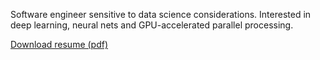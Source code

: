 Software engineer sensitive to data science considerations. Interested in deep learning, neural nets and GPU-accelerated parallel processing. 
  
<a href="https://drive.google.com/open?id=0B3eRv-4znU32SU94cVlGekVid3M" target="_blank">Download resume (pdf)</a>



